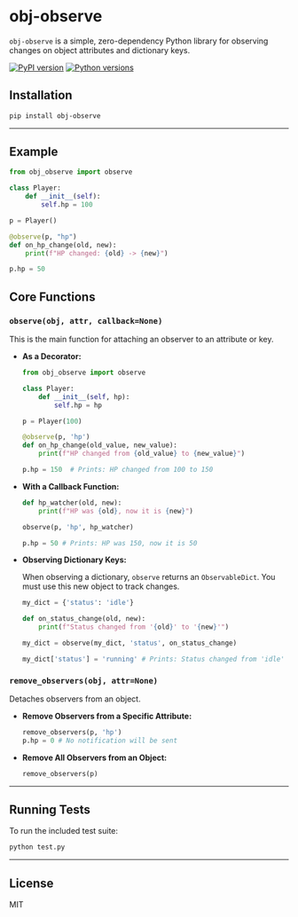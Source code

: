 # obj-observe

`obj-observe` is a simple, zero-dependency Python library for observing changes on object attributes and dictionary keys.

[![PyPI version](https://img.shields.io/pypi/v/obj-observe.svg)](https://pypi.org/project/obj-observe/)
[![Python versions](https://img.shields.io/pypi/pyversions/obj-observe.svg)](https://pypi.org/project/obj-observe/)

## Installation

```bash
pip install obj-observe
```

---

## Example

```python
from obj_observe import observe

class Player:
    def __init__(self):
        self.hp = 100

p = Player()

@observe(p, "hp")
def on_hp_change(old, new):
    print(f"HP changed: {old} -> {new}")

p.hp = 50
```

## Core Functions

### `observe(obj, attr, callback=None)`

This is the main function for attaching an observer to an attribute or key.

*   **As a Decorator:**

    ```python
    from obj_observe import observe

    class Player:
        def __init__(self, hp):
            self.hp = hp

    p = Player(100)

    @observe(p, 'hp')
    def on_hp_change(old_value, new_value):
        print(f"HP changed from {old_value} to {new_value}")

    p.hp = 150  # Prints: HP changed from 100 to 150
    ```

*   **With a Callback Function:**

    ```python
    def hp_watcher(old, new):
        print(f"HP was {old}, now it is {new}")

    observe(p, 'hp', hp_watcher)

    p.hp = 50 # Prints: HP was 150, now it is 50
    ```

*   **Observing Dictionary Keys:**

    When observing a dictionary, `observe` returns an `ObservableDict`. You must use this new object to track changes.

    ```python
    my_dict = {'status': 'idle'}

    def on_status_change(old, new):
        print(f"Status changed from '{old}' to '{new}'")

    my_dict = observe(my_dict, 'status', on_status_change)

    my_dict['status'] = 'running' # Prints: Status changed from 'idle' to 'running'
    ```

### `remove_observers(obj, attr=None)`

Detaches observers from an object.

*   **Remove Observers from a Specific Attribute:**

    ```python
    remove_observers(p, 'hp')
    p.hp = 0 # No notification will be sent
    ```

*   **Remove All Observers from an Object:**

    ```python
    remove_observers(p)
    ```

---

## Running Tests

To run the included test suite:

```bash
python test.py
```

---

## License

MIT
